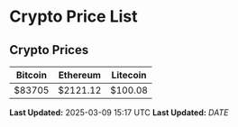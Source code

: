 # Crypto Price List

## Crypto Prices
| Bitcoin | Ethereum | Litecoin |
| ------- | -------- | -------- |
| $83705 | $2121.12 | $100.08 |
**Last Updated:** 2025-03-09 15:17 UTC
**Last Updated:** $DATE$
